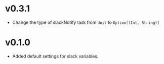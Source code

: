 v0.3.1
======

* Change the type of slackNotify task from `Unit` to `Option[(Int, String)]`

v0.1.0
======

* Added default settings for slack variables.

